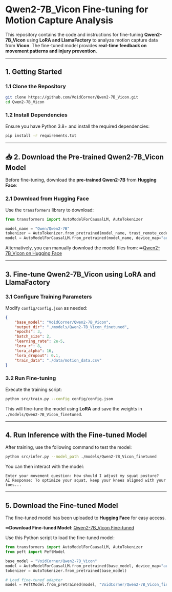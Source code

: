 
# Qwen2-7B_Vicon Fine-tuning for Motion Capture Analysis

This repository contains the code and instructions for fine-tuning **Qwen2-7B_Vicon** using **LoRA and LlamaFactory** to analyze motion capture data from **Vicon**. The fine-tuned model provides **real-time feedback on movement patterns and injury prevention**.

---

## **1. Getting Started**

### **1.1 Clone the Repository**
```bash
git clone https://github.com/VoidCorner/Qwen2-7B_Vicon.git
cd Qwen2-7B_Vicon
```

### **1.2 Install Dependencies**
Ensure you have Python 3.8+ and install the required dependencies:
```bash
pip install -r requirements.txt
```

---

## 📥 **2. Download the Pre-trained Qwen2-7B_Vicon Model**

Before fine-tuning, download the **pre-trained Qwen2-7B** from **Hugging Face**:

### **2.1 Download from Hugging Face**
Use the `transformers` library to download:
```python
from transformers import AutoModelForCausalLM, AutoTokenizer

model_name = "Qwen/Qwen2-7B"
tokenizer = AutoTokenizer.from_pretrained(model_name, trust_remote_code=True)
model = AutoModelForCausalLM.from_pretrained(model_name, device_map="auto", trust_remote_code=True)
```
Alternatively, you can manually download the model files from:
➡[Qwen2-7B_Vicon on Hugging Face](https://huggingface.co/Qwen/Qwen2-7B)

---

## **3. Fine-tune Qwen2-7B_Vicon using LoRA and LlamaFactory**

### **3.1 Configure Training Parameters**
Modify `config/config.json` as needed:
```json
{
    "base_model": "VoidCorner/Qwen2-7B_Vicon",
    "output_dir": "./models/Qwen2-7B_Vicon_finetuned",
    "epochs": 3,
    "batch_size": 2,
    "learning_rate": 2e-5,
    "lora_r": 8,
    "lora_alpha": 16,
    "lora_dropout": 0.1,
    "train_data": "./data/motion_data.csv"
}
```

### **3.2 Run Fine-tuning**
Execute the training script:
```bash
python src/train.py --config config/config.json
```
This will fine-tune the model using **LoRA** and save the weights in `./models/Qwen2-7B_Vicon_finetuned`.

---

## **4. Run Inference with the Fine-tuned Model**

After training, use the following command to test the model:
```bash
python src/infer.py --model_path ./models/Qwen2-7B_Vicon_finetuned
```
You can then interact with the model:
```text
Enter your movement question: How should I adjust my squat posture?
AI Response: To optimize your squat, keep your knees aligned with your toes...
```

---

## **5. Download the Fine-tuned Model**

The fine-tuned model has been uploaded to **Hugging Face** for easy access.

➡**Download Fine-tuned Model**: [Qwen2-7B_Vicon Fine-tuned](https://huggingface.co/VoidCorner/Qwen2-7B_Vicon)

Use this Python script to load the fine-tuned model:
```python
from transformers import AutoModelForCausalLM, AutoTokenizer
from peft import PeftModel

base_model = "VoidCorner/Qwen2-7B_Vicon"
model = AutoModelForCausalLM.from_pretrained(base_model, device_map="auto")
tokenizer = AutoTokenizer.from_pretrained(base_model)

# Load fine-tuned adapter
model = PeftModel.from_pretrained(model, "VoidCorner/Qwen2-7B_Vicon_finetuned")
```

